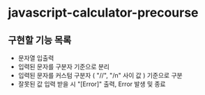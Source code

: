 # javascript-calculator-precourse
## 구현할 기능 목록
- 문자열 입출력
- 입력된 문자를 구분자 기준으로 분리
- 입력된 문자를 커스텀 구분자 ( "//", "/n" 사이 값 ) 기준으로 구분
- 잘못된 값 입력 받을 시 "[Error]" 출력, Error 발생 및 종료